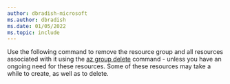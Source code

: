 ```yaml
---
author: dbradish-microsoft
ms.author: dbradish
ms.date: 01/05/2022
ms.topic: include
---
```


Use the following command to remove the resource group and all resources associated with it using the [az group delete](/cli/azure/vm/extension#az-vm-extension-set) command - unless you have an ongoing need for these resources. Some of these resources may take a while to create, as well as to delete.
